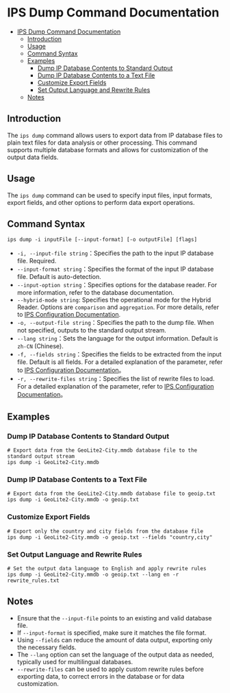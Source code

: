 # IPS Dump Command Documentation

<!-- TOC -->
* [IPS Dump Command Documentation](#ips-dump-command-documentation)
  * [Introduction](#introduction)
  * [Usage](#usage)
  * [Command Syntax](#command-syntax)
  * [Examples](#examples)
    * [Dump IP Database Contents to Standard Output](#dump-ip-database-contents-to-standard-output)
    * [Dump IP Database Contents to a Text File](#dump-ip-database-contents-to-a-text-file)
    * [Customize Export Fields](#customize-export-fields)
    * [Set Output Language and Rewrite Rules](#set-output-language-and-rewrite-rules)
  * [Notes](#notes)
<!-- TOC -->

## Introduction

The `ips dump` command allows users to export data from IP database files to plain text files for data analysis or other processing. This command supports multiple database formats and allows for customization of the output data fields.


## Usage

The `ips dump` command can be used to specify input files, input formats, export fields, and other options to perform data export operations.

## Command Syntax

```shell
ips dump -i inputFile [--input-format] [-o outputFile] [flags]
```

- `-i, --input-file string`：Specifies the path to the input IP database file. Required.
- `--input-format string`：Specifies the format of the input IP database file. Default is auto-detection.
- `--input-option string`：Specifies options for the database reader. For more information, refer to the database documentation.
- `--hybrid-mode string`: Specifies the operational mode for the Hybrid Reader. Options are `comparison` and `aggregation`. For more details, refer to [IPS Configuration Documentation](./config_en.md#hybridmode).
- `-o, --output-file string`：Specifies the path to the dump file. When not specified, outputs to the standard output stream.
- `--lang string`：Sets the language for the output information. Default is `zh-CN` (Chinese).
- `-f, --fields string`：Specifies the fields to be extracted from the input file. Default is all fields. For a detailed explanation of the parameter, refer to  [IPS Configuration Documentation](./config_en.md#fields)。
- `-r, --rewrite-files string`：Specifies the list of rewrite files to load. For a detailed explanation of the parameter, refer to [IPS Configuration Documentation](./config_en.md#rewritefiles)。

## Examples

### Dump IP Database Contents to Standard Output

```shell
# Export data from the GeoLite2-City.mmdb database file to the standard output stream
ips dump -i GeoLite2-City.mmdb
```

### Dump IP Database Contents to a Text File

```shell
# Export data from the GeoLite2-City.mmdb database file to geoip.txt
ips dump -i GeoLite2-City.mmdb -o geoip.txt
```

### Customize Export Fields

```shell
# Export only the country and city fields from the database file
ips dump -i GeoLite2-City.mmdb -o geoip.txt --fields "country,city"
```

### Set Output Language and Rewrite Rules

```shell
# Set the output data language to English and apply rewrite rules
ips dump -i GeoLite2-City.mmdb -o geoip.txt --lang en -r rewrite_rules.txt
```

## Notes

- Ensure that the `--input-file` points to an existing and valid database file.
- If `--input-format` is specified, make sure it matches the file format.
- Using `--fields` can reduce the amount of data output, exporting only the necessary fields.
- The `--lang` option can set the language of the output data as needed, typically used for multilingual databases.
- `--rewrite-files` can be used to apply custom rewrite rules before exporting data, to correct errors in the database or for data customization.